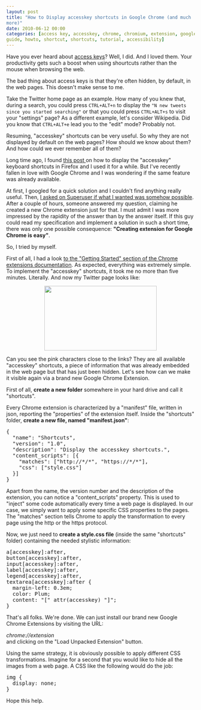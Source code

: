 ```yaml
--- 
layout: post
title: "How to Display accesskey shortcuts in Google Chrome (and much
more)"
date: 2010-06-12 00:00
categories: [access key, accesskey, chrome, chromium, extension, google,
guide, howto, shortcut, shortcuts, tutorial, accessibility]
---
```


Have you ever heard about <a
href="http://en.wikipedia.org/wiki/Access_key" target="_blank">access
keys</a>? Well, I did. And I loved them. Your productivity gets such a
boost when using shourtcuts rather than the mouse when browsing the web.

The bad thing about access keys is that they're often hidden, by
default, in the web pages. This doesn't make sense to me.

Take the Twitter home page as an example. How many of you knew that, during a search, you could press <code>CTRL+ALT+n</code> to display the <code>"N new tweets since you started searching"</code> or that you could press <code>CTRL+ALT+s</code> to visit your "settings" page? As a different example, let's consider Wikipedia. Did you know that <code>CTRL+ALT+e</code> lead you to the "edit" mode? Probably not.

Resuming, "accesskey" shortcuts can be very useful. So why they are not displayed by default on the web pages? How should we know about them? And how could we ever remember all of them?

Long time ago, I found <a href="http://blog.andrewbeacock.com/2007/06/firefox-hack-to-display-accesskey.html" target="_blank">this post </a>on how to display the "accesskey" keyboard shortcuts in Firefox and I used it for a while. But I've recently fallen in love with Google Chrome and I was wondering if the same feature was already available.

At first, I googled for a quick solution and I couldn't find anything really useful. Then, <a href="http://superuser.com/questions/141142/displaying-the-accesskey-keyboard-shortcuts-in-chrome-mac" target="_blank">I asked on Superuser if what I wanted was somehow possible</a>. After a couple of hours, someone answered my question, claiming he created a new Chrome extension just for that. I must admit I was more impressed by the rapidity of the answer than by the answer itself. If this guy could read my specification and implement a solution in such a short time, there was only one possible consequence: <strong>"Creating extension for Google Chrome is easy"</strong>.

So, I tried by myself.

First of all, I had a look <a href="http://code.google.com/chrome/extensions/getstarted.html" target="_blank">to the "Getting Started" section of the Chrome extensions documentation</a>. As expected, everything was extremely simple. To implement the "accesskey" shortcuts, it took me no more than five minutes. Literally. And now my Twitter page looks like:
<p style="text-align:center;"><a href="http://aloiroberto.files.wordpress.com/2010/06/screen-shot-2010-06-11-at-11-59-19-pm.png"><img class="aligncenter size-medium wp-image-339" title="My new Twitter Home Page" src="http://aloiroberto.files.wordpress.com/2010/06/screen-shot-2010-06-11-at-11-59-19-pm.png?w=300" alt="" width="300" height="173" /></a></p>
Can you see the pink characters close to the links? They are all available "accesskey" shortcuts, a piece of information that was already embedded in the web page but that has just been hidden. Let's see how can we make it visible again via a brand new Google Chrome Extension.

First of all, <strong>create a new folder</strong> somewhere in your hard drive and call it "shortcuts".

Every Chrome extension is characterized by a "manifest" file, written in json, reporting the "properties" of the extension itself. Inside the "shortcuts" folder, <strong>create a new file, named "manifest.json"</strong>:

<pre>
{
  "name": "Shortcuts",
  "version": "1.0",
  "description": "Display the accesskey shortcuts.",
  "content_scripts": [{
    "matches": ["http://*/*", "https://*/*"],
    "css": ["style.css"]
  }]
}
</pre>

Apart from the name, the version number and the description of the extension, you can notice a "content_scripts" property. This is used to "inject" some code automatically every time a web page is displayed. In our case, we simply want to apply some specific CSS properties to the pages. The "matches" section tells Chrome to apply the transformation to every page using the http or the https protocol.

Now, we just need to <strong>create a style.css file</strong> (inside
the same "shortcuts" folder) containing the needed stylistic
information:

<pre>
a[accesskey]:after,
button[accesskey]:after,
input[accesskey]:after,
label[accesskey]:after,
legend[accesskey]:after,
textarea[accesskey]:after {
  margin-left: 0.3em;
  color: Plum;
  content: "[" attr(accesskey) "]";
}
</pre>

That's all folks. We're done. We can just install our brand new Google Chrome Extensions by visiting the URL:

<address>chrome://extension</address>and clicking on the "Load Unpacked Extension" button.

Using the same strategy, it is obviously possible to apply different
CSS transformations. Imagine for a second that you would like to hide
all the images from a web page. A CSS like the following would do the
job:

<pre>
img {
  display: none;
}
</pre>

Hope this help.
